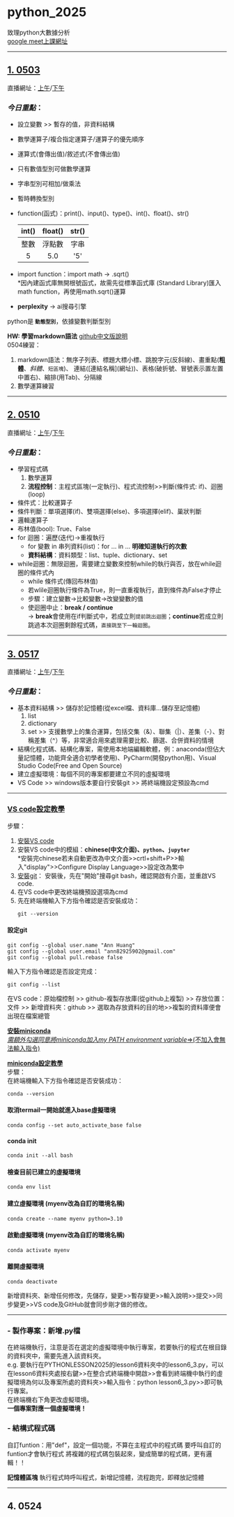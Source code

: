 # python_2025
致理python大數據分析  
[google meet上課網址](https://meet.google.com/qkf-btyj-jnz)
___
## [1. 0503](https://github.com/anannhuang/pythonlesson2025/tree/main/lesson)

直播網址：[上午](https://youtube.com/live/ds8RirjEo4M)/[下午](https://www.youtube.com/watch?v=EXC_aE3XmtI)

### *今日重點*：
- 設立變數 >> 暫存的值，非資料結構
- 數學運算子/複合指定運算子/運算子的優先順序
- 運算式(會傳出值)/敘述式(不會傳出值)
- 只有數值型別可做數學運算
- 字串型別可相加/做乘法
- 暫時轉換型別
- function(函式)：print()、input()、type()、int()、float()、str()
  
    |int() |float() |str()|
    |:----:|:----:|:----:|
    |整數|浮點數|字串|
    |5|5.0|'5'|

- import function：import math -> .sqrt()  
   *因內建函式庫無開根號函式，故需先從標準函式庫 (Standard Library)匯入math function，再使用math.sqrt()運算
- **perplexity** -> ai搜尋引擎

python是 __`動態型別`__，依據變數判斷型別

__HW: 學習markdown語法__ [github中文版說明](https://gist.github.com/billy3321/1001749662c370887c63bb30f26c9e6e)   
0504練習：   
1. markdown語法：無序子列表、標題大標小標、跳脫字元(反斜線)、畫重點(__粗體__、_斜體_、`短區塊`)、
   連結(\[連結名稱\](網址))、表格(破折號、冒號表示置左置中置右)、縮排(用Tab)、分隔線
3. 數學運算練習


___
## [2. 0510](https://github.com/anannhuang/pythonlesson2025/tree/main/lesson3)

直播網址：[上午](https://www.youtube.com/watch?v=j6IfJ4IW8ws)/[下午](https://www.youtube.com/watch?v=ubAmIJHRqfk)

### *今日重點*：
- 學習程式碼
  1. 數學運算
  2. **流程控制**：主程式區塊(一定執行)、程式流控制\>>判斷(條件式: if)、迴圈(loop)
- 條件式：比較運算子
- 條件判斷：單項選擇(if)、雙項選擇(else)、多項選擇(elif)、巢狀判斷
- 邏輯運算子
- 布林值(bool): True、False
- for 迴圈：遍歷(迭代)\->重複執行
  - for 變數 in 串列資料(list)：for ... in ... **明確知道執行的次數**
  - **資料結構**：資料類型：list、tuple、dictionary、set
- while迴圈：無限迴圈，需要建立變數來控制while的執行與否，放在while迴圈的條件式內
  - while 條件式(傳回布林值)
  - 若wlile迴圈執行條件為True，則一直重複執行，直到條件為False才停止
  - 步驟：建立變數->比較變數->改變變數的值
  - 使迴圈中止：**break / continue**   
    -> **break**會使用在if判斷式中，若成立則`提前跳出迴圈`；**continue**若成立則跳過本次迴圈剩餘程式碼，`直接跳至下一輪迴圈`。


___
## [3. 0517](https://github.com/anannhuang/pythonlesson2025/tree/main/lesson6)

直播網址：[上午](https://www.youtube.com/watch?v=TD-aKNc1on0)/[下午](https://www.youtube.com/watch?v=CRB_ymO10ac)

### *今日重點*：
- 基本資料結構 >> 儲存於記憶體(從excel檔、資料庫...儲存至記憶體)
  1. list
  2. dictionary
  3. set >> 支援數學上的集合運算，包括交集（&）、聯集（|）、差集（-）、對稱差集（^）等，非常適合用來處理需要比較、篩選、合併資料的情境
- 結構化程式碼、結構化專案，需使用本地端編輯軟體，例：anaconda(但佔大量記憶體，功能齊全適合初學者使用)、PyCharm(開發python用)、Visual Studio Code(Free and Open Source)
- 建立虛擬環境：每個不同的專案都要建立不同的虛擬環境
- VS Code >> windows版本要自行安裝git >> 將終端機設定預設為cmd

---

### [**VS code設定教學**](https://github.com/roberthsu2003/python/tree/master/vscode%E8%A8%AD%E5%AE%9A)

步驟：
1. [安裝VS code](https://code.visualstudio.com/download)
2. 安裝VS code中的模組：**chinese(中文介面)、`python`、`jupyter`**  
   *安裝完chinese若未自動更改為中文介面>>crtl+shift+P>>輸入"display">>Configure Display Language>>設定改為繁中
3. [安裝git](https://git-scm.com/downloads/win)：
   安裝後，先在"開始"搜尋git bash，確認開啟有介面，並重啟VS code.
4. 在VS code中更改終端機預設選項為cmd
5. 先在終端機輸入下方指令確認是否安裝成功：
    ```
    git --version
    ```
  
  #### **設定git**
    git config --global user.name "Ann Huang"
    git config --global user.email "ann82925902@gmail.com"
    git config --global pull.rebase false

輸入下方指令確認是否設定完成：

    git config --list

在VS code：原始檔控制 >> github-複製存放庫(從github上複製) >> 存放位置：文件 >> 新增資料夾：github >> 選取為存放資料的目的地>>複製的資料庫便會出現在檔案總管   

**[安裝miniconda](https://www.anaconda.com/download/success)**   
<u>*需額外勾選同意將miniconda加入my PATH environment variable*\=>(不加入會無法輸入指令)</u> 

[**miniconda設定教學**](https://github.com/roberthsu2003/python/tree/master/mini_conda)   
步驟：   
在終端機輸入下方指令確認是否安裝成功：   
  ~~~
  conda --version
  ~~~

  #### 取消termail一開始就進入base虛擬環境
    conda config --set auto_activate_base false

  #### conda init
    conda init --all bash

  #### 檢查目前已建立的虛擬環境
    conda env list

  #### 建立虛擬環境 (myenv改為自訂的環境名稱)
    conda create --name myenv python=3.10

  #### 啟動虛擬環境 (myenv改為自訂的環境名稱)
    conda activate myenv

  #### 離開虛擬環境
    conda deactivate


新增資料夾、新增任何修改，先儲存，變更>>暫存變更>>輸入說明>>提交>>同步變更>>VS code及GitHub就會同步剛才做的修改。

---
### - 製作專案：新增.py檔    
  在終端機執行，注意是否在選定的虛擬環境中執行專案，若要執行的程式在根目錄的資料夾中，需要先進入該資料夾。   
  e.g. 要執行在PYTHONLESSON2025的lesson6資料夾中的lesson6_3.py，可以在lesson6資料夾處按右鍵>>在整合式終端機中開啟>>會看到終端機中執行的虛擬環境為何以及專案所處的資料夾>>輸入指令：python lesson6_3.py>>即可執行專案。   
  在終端機右下角更改虛擬環境。   
  **一個專案對應一個虛擬環境！**

### - 結構式程式碼
  自訂funtion：用"def"，設定一個功能，不算在主程式中的程式碼
  要呼叫自訂的funtion才會執行程式
  將複雜的程式碼包裝起來，變成簡單的程式碼，更有邏輯！！


**記憶體區塊**
執行程式時呼叫程式，新增記憶體，流程跑完，即釋放記憶體




___
## 4. 0524